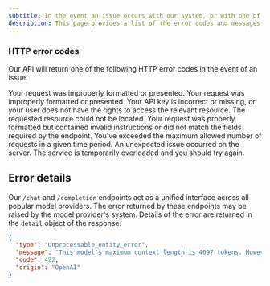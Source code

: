 ```yaml
---
subtitle: In the event an issue occurs with our system, or with one of the model providers we integrate with, our API will raise a predictable and interpretable error.
description: This page provides a list of the error codes and messages you may encounter when using the Humanloop API.
---
```


### HTTP error codes

Our API will return one of the following HTTP error codes in the event of an issue:

<AccordionGroup>

<Accordion title="400 Bad request">
Your request was improperly formatted or presented.
</Accordion>

<Accordion title="401 Authentication issue">
Your request was improperly formatted or presented.
</Accordion>

<Accordion title="400 Bad request">
Your API key is incorrect or missing, or your user does not have the rights to access the relevant resource.
</Accordion>

<Accordion title="404 Not found">
The requested resource could not be located.
</Accordion>

<Accordion title="422 Unprocessable entity">
Your request was properly formatted but contained invalid instructions or did not match the fields required by the endpoint.
</Accordion>

<Accordion title="429 Rate limit reached">
You've exceeded the maximum allowed number of requests in a given time period.
</Accordion>

<Accordion title="500 Unknown exception">
An unexpected issue occurred on the server.
</Accordion>

<Accordion title="503 Service unavailable">
The service is temporarily overloaded and you should try again.
</Accordion>

</AccordionGroup>

## Error details

Our `/chat` and `/completion` endpoints act as a unified interface across all popular model providers. The error returned by these endpoints may be raised by the model provider's system. Details of the error are returned in the `detail` object of the response.

```json
{
  "type": "unprocessable_entity_error",
  "message": "This model's maximum context length is 4097 tokens. However, you requested 10000012 tokens (12 in the messages, 10000000 in the completion). Please reduce the length of the messages or completion.",
  "code": 422,
  "origin": "OpenAI"
}
```
